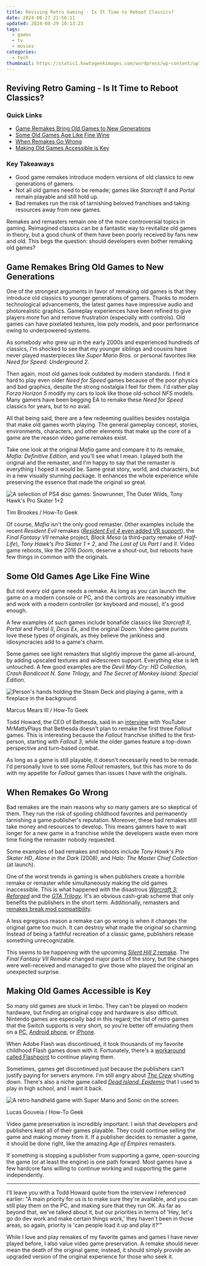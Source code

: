 ```yaml
---
title: Reviving Retro Gaming - Is It Time to Reboot Classics?
date: 2024-08-27 21:56:11
updated: 2024-08-29 10:13:23
tags:
  - games
  - tv
  - movies
categories:
  - tech
thumbnail: https://static1.howtogeekimages.com/wordpress/wp-content/uploads/2024/06/the-last-of-us-with-a-split-screen-showing-the-old-version-of-the-game-and-the-remade-version.jpg
---
```


## Reviving Retro Gaming - Is It Time to Reboot Classics?

### Quick Links

* [Game Remakes Bring Old Games to New Generations](https://extra-hints.techidaily.com/updated-complete-how-to-embedding-srt-tracks-into-mp4-media-2024/)
* [Some Old Games Age Like Fine Wine](https://some-tips.techidaily.com/in-2024-unveiling-the-secrets-to-perfect-green-screen-in-kinemaster/)
* [When Remakes Go Wrong](https://fox-cloud.techidaily.com/2024-approved-superior-mkv-reader-laptoptablet-edition/)
* [Making Old Games Accessible is Key](https://unlock-android.techidaily.com/lock-your-infinix-hot-40i-phone-in-style-the-top-5-gesture-lock-screen-apps-by-drfone-android/)

### Key Takeaways

* Good game remakes introduce modern versions of old classics to new generations of gamers.
* Not all old games need to be remade; games like _Starcraft II_ and _Portal_ remain playable and still hold up.
* Bad remakes run the risk of tarnishing beloved franchises and taking resources away from new games.

 Remakes and remasters remain one of the more controversial topics in gaming. Reimagined classics can be a fantastic way to revitalize old games in theory, but a good chunk of them have been poorly received by fans new and old. This begs the question: should developers even bother remaking old games?

##  Game Remakes Bring Old Games to New Generations

 One of the strongest arguments in favor of remaking old games is that they introduce old classics to younger generations of gamers. Thanks to modern technological advancements, the latest games have impressive audio and photorealistic graphics. Gameplay experiences have been refined to give players more fun and remove frustration (especially with controls). Old games can have pixelated textures, low poly models, and poor performance owing to underpowered systems.

 As somebody who grew up in the early 2000s and experienced hundreds of classics, I'm shocked to see that my younger siblings and cousins have never played masterpieces like _Super Mario Bros._ or personal favorites like _Need for Speed: Underground 2_.

 Then again, most old games look outdated by modern standards. I find it hard to play even older _Need for Speed_ games because of the poor physics and bad graphics, despite the strong nostalgia I feel for them. I'd rather play _Forza Horizon 5_ modify my cars to look like those old-school _NFS_ models. Many gamers have been begging EA to remake these _Need for Speed_ classics for years, but to no avail.

 All that being said, there are a few redeeming qualities besides nostalgia that make old games worth playing. The general gameplay concept, stories, environments, characters, and other elements that make up the core of a game are the reason video game remakes exist.

 Take one look at the original _Mafia_ game and compare it to its remake, _Mafia: Definitive Edition_, and you'll see what I mean. I played both the original and the remaster, and I'm happy to say that the remaster is everything I hoped it would be. Same great story, world, and characters, but in a new visually stunning package. It enhances the whole experience while preserving the essence that made the original so great.

![A selection of PS4 disc games: Snowrunner, The Outer Wilds, Tony Hawk's Pro Skater 1+2](https://static1.howtogeekimages.com/wordpress/wp-content/uploads/2023/10/disc_games_ps4.jpeg) 

Tim Brookes / How-To Geek

 Of course, _Mafia_ isn't the only good remaster. Other examples include the recent _Resident Evil_ remakes ([_Resident Evil 4_ even added VR support](https://facebook.techidaily.com/alleged-shutdown-due-to-ethical-commerce-representation/)), the _Final Fantasy VII_ remake project, _Black Mesa_ (a third-party remake of _Half-Life_), _Tony Hawk's Pro Skater 1 + 2_, and _The Last of Us Part I_ and _II_. Video game reboots, like the 2016 _Doom_, deserve a shout-out, but reboots have few things in common with the originals.

##  Some Old Games Age Like Fine Wine

 But not every old game needs a remake. As long as you can launch the game on a modern console or PC, and the controls are reasonably intuitive and work with a modern controller (or keyboard and mouse), it's good enough.

 A few examples of such games include bonafide classics like _Starcraft II_, _Portal_ and _Portal_ _II_, _Deus Ex_, and the original _Doom_. Video game purists love these types of originals, as they believe the jankiness and idiosyncracies add to a game's charm.

 Some games see light remasters that slightly improve the game all-around, by adding upscaled textures and widescreen support. Everything else is left untouched. A few good examples are the _Devil May Cry: HD Collection_, _Crash Bandicoot N. Sane Trilogy,_ and _The Secret of Monkey Island: Special Edition_.

![Person's hands holding the Steam Deck and playing a game, with a fireplace in the background.](https://static1.howtogeekimages.com/wordpress/wp-content/uploads/2023/12/52675437708_14622460f8_o.jpg) 

Marcus Mears III / How-To Geek

 Todd Howard, the CEO of Bethesda, said in an [interview](https://www.youtube.com/watch?v=2ew8LQFGNWU) with YouTuber MrMattyPlays that Bethesda doesn't plan to remake the first three _Fallout_ games. This is interesting because the _Fallout_ franchise shifted to the first-person, starting with _Fallout 3_, while the older games feature a top-down perspective and turn-based combat.

 As long as a game is still playable, it doesn't necessarily need to be remade. I'd personally love to see some _Fallout_ remasters, but this has more to do with my appetite for _Fallout_ games than issues I have with the originals.

##  When Remakes Go Wrong

 Bad remakes are the main reasons why so many gamers are so skeptical of them. They run the risk of spoiling childhood favorites and permanently tarnishing a game publisher's reputation. Moreover, these bad remakes still take money and resources to develop. This means gamers have to wait longer for a new game in a franchise while the developers waste even more time fixing the remaster nobody requested.

 Some examples of bad remakes and reboots include _Tony Hawk's Pro Skater HD_, _Alone in the Dark_ (2008), and _Halo: The Master Chief Collection_ (at launch).

 One of the worst trends in gaming is when publishers create a horrible remake or remaster while simultaneously making the old games inaccessible. This is what happened with the disastrous _[Warcraft 3: Reforged](https://www.forbes.com/sites/erikkain/2020/01/30/warcraft-3-reforged-is-a-disaster--heres-why-fans-are-so-upset/)_ and the _[GTA Trilogy](https://screenrant.com/gta-trilogy-remake-best-versions-removed-rockstar-why/#:~:text=While%20Rockstar%20hasn't%20given,that%20would%20render%20them%20obsolete.)_. It's an obvious cash-grab scheme that only benefits the publishers in the short term. Additionally, remasters and [remakes break mod compatibility](https://instagram-video-recordings.techidaily.com/new-turning-tape-backwards-instagrams-video-trickery/).

 A less egregious reason a remake can go wrong is when it changes the original game too much. It can destroy what made the original so charming. Instead of being a faithful recreation of a classic game, publishers release something unrecognizable.

 This seems to be happening with the upcoming [_Silent Hill 2_ remake](https://screenrant.com/silent-hill-2-remake-combat-bloober-team/). The _Final Fantasy VII Remake_ changed major parts of the story, but the changes were well-received and managed to give those who played the original an unexpected surprise.

##  Making Old Games Accessible is Key

 So many old games are stuck in limbo. They can't be played on modern hardware, but finding an original copy and hardware is also difficult. Nintendo games are especially bad in this regard; the list of retro games that the Switch supports is very short, so you're better off emulating them on a [PC](https://screen-recording.techidaily.com/new-how-to-blur-the-video-background-in-a-microsoft-teams-meeting-in-2024/), [Android phone](https://facebook-video-content.techidaily.com/updated-in-2024-enhancing-your-social-media-footprint-upload-success-tips-for-stories/), or [iPhone](https://tech-revival.techidaily.com/no-budget-no-barrier-to-adventure-find-your-plan-with-these-7-free-apps/).

 When Adobe Flash was discontinued, it took thousands of my favorite childhood Flash games down with it. Fortunately, there's a [workaround called Flashpoint](https://vimeo-videos.techidaily.com/updated-rhythmic-revelations-adding-audio-to-your-vimeo-videos-for-2024/) to continue playing them.

 Sometimes, games get discontinued just because the publishers can't justify paying for servers anymore. I'm still angry about [_The Crew_](https://www.thegamer.com/the-crew-revoked-from-ubisoft-connect-accounts-after-servers-shut-down/#:~:text=Last%20year%2C%20it%20was%20announced,title%2C%20it%20meant%20that%20the) shutting down. There's also a niche game called _[Dead Island: Epidemic](https://steamcommunity.com/app/222900)_ that I used to play in high school, and I want it back.

![A retro handheld game with Super Mario and Sonic on the screen.](https://static1.howtogeekimages.com/wordpress/wp-content/uploads/2024/06/a-retro-handheld-game-with-super-mario-and-sonic-on-the-screen.jpg) 

Lucas Gouveia / How-To Geek

 Video game preservation is incredibly important. I wish that developers and publishers kept all of their games playable. They could continue selling the game and making money from it. If a publisher decides to remaster a game, it should be done right, like the amazing _Age of Empires_ remasters.

 If something is stopping a publisher from supporting a game, open-sourcing the game (or at least the engine) is one path forward. Most games have a few hardcore fans willing to continue working and supporting the game independently.

---

 I'll leave you with a Todd Howard quote from the interview I referenced earlier: "A main priority for us is to make sure they're available, and you can still play them on the PC, and making sure that they run OK. As far as beyond that, we've talked about it, but our priorities in terms of 'Hey, let's go do dev work and make certain things work,' they haven't been in those areas, so again, priority is 'can people load it up and play it?'"

 While I love and play remakes of my favorite games and games I have never played before, I also value video game preservation. A remake should never mean the death of the original game; instead, it should simply provide an upgraded version of the original experience for those who seek it.

<ins class="adsbygoogle"
     style="display:block"
     data-ad-format="autorelaxed"
     data-ad-client="ca-pub-7571918770474297"
     data-ad-slot="1223367746"></ins>



<ins class="adsbygoogle"
     style="display:block"
     data-ad-client="ca-pub-7571918770474297"
     data-ad-slot="8358498916"
     data-ad-format="auto"
     data-full-width-responsive="true"></ins>
